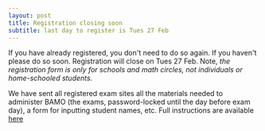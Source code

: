 ```yaml
---
layout: post
title: Registration closing soon  
subtitle: last day to register is Tues 27 Feb
---
```


If you have already registered, you don't need to do so again. If you haven't please do so soon. Registration will close on Tues 27 Feb.
Note, *the registration form is  only for schools and math circles, not individuals or home-schooled students.* 

We have sent all registered exam sites all the materials needed to administer BAMO (the exams, password-locked until the day before exam day), a form for inputting student names, etc.
Full instructions are available [here](/proctor)
